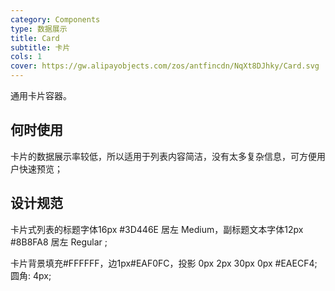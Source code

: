 ```yaml
---
category: Components
type: 数据展示
title: Card
subtitle: 卡片
cols: 1
cover: https://gw.alipayobjects.com/zos/antfincdn/NqXt8DJhky/Card.svg
---
```


通用卡片容器。

## 何时使用

卡片的数据展示率较低，所以适用于列表内容简洁，没有太多复杂信息，可方便用户快速预览；

## 设计规范

卡片式列表的标题字体16px #3D446E 居左 Medium，副标题文本字体12px #8B8FA8 居左 Regular ;

卡片背景填充#FFFFFF，边1px#EAF0FC，投影 0px 2px 30px 0px #EAECF4;圆角: 4px;